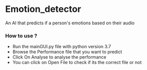 # Emotion_detector
 An AI that predicts if a person's emotions based on their audio
### How to use ?
- Run the mainGUI.py file with python version 3.7
- Browse the Performance file that you want to predict
- Click On Analyse to analyse the performance
- You can click on Open File to check if its the correct file or not

